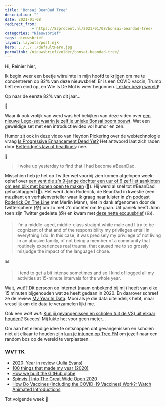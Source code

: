 ```yaml
---
title: 'Bonsai BeanDad Tree'
description: ""
date: 2021-01-08
redirect_from: 
            - https://82procent.nl/2021/01/08/bonsai-beandad-tree/
categories: "Nieuwsbrief"
tags: nieuwsbrief	
layout: layouts/post.njk
hero: ../../../defaultHero.jpg
permalink: /nieuwsbrief/zolder/bonsai-beandad-tree/
---
```

<!-- wp:paragraph -->

Hi, Reinier hier,

<!-- /wp:paragraph -->

<!-- wp:paragraph -->

Ik begin weer een beetje witruimte in mijn hoofd te krijgen om me te concentreren op 82% van deze nieuwsbrief. Er is een COVID vaccin, Trump tieft een eind op, en Wie Is De Mol is weer begonnen. [Lekker bezig wereld](https://twitter.com/Reamkore/status/1347192624332087296)!

<!-- /wp:paragraph -->

<!-- wp:paragraph -->

Op naar de eerste 82% van dit jaar…

<!-- /wp:paragraph -->

<!-- wp:paragraph -->

🌳

<!-- /wp:paragraph -->

<!-- wp:paragraph -->

Waar ik ook vrolijk van werd was het bekijken van deze video over [een nieuwe Lego-set waarin je zelf je unieke Bonsai boom bouwt](https://youtube.com/watch?v=0XiPkTadfWQ). Wat een geweldige set met een introductievideo vol humor en zen.

<!-- /wp:paragraph -->

<!-- wp:paragraph -->

Humor zit ook in deze video van Heydon Pickering over de webtechnologie vraag [Is Progressive Enhancement Dead Yet?](https://briefs.video/videos/is-progressive-enhancement-dead-yet/) Het antwoord laat zich raden door [Betteridge's law of headlines](https://en.wikipedia.org/wiki/Betteridge%27s_law_of_headlines): nee.

<!-- /wp:paragraph -->

<!-- wp:paragraph -->

🥫

<!-- /wp:paragraph -->

<!-- wp:quote -->

> I woke up yesterday to find that I had become #BeanDad.

<!-- /wp:quote -->

<!-- wp:paragraph -->

Misschien heb je het op Twitter wel voorbij zien komen afgelopen week: ophef over [een vent die z’n 9-jarige dochter een uur of 6 zelf liet aankloten om een blik met bonen open te maken](https://twitter.com/Jaina_Solo_85/status/1345870007465615363/photo/1) (🤨). Hij werd al snel tot #BeanDad gehashtagged (🧐). Het werd John Roderick, de BeanDad in kwestie (een muzikant en verhalenverteller waar ik graag naar luister in [z’n podcast Roderick On The Line](http://www.merlinmann.com/roderick/) met Merlin Mann), niet in dank afgenomen door de twittersphere (😳) om zo met z’n dochter om te gaan. Uit paniek heeft John toen zijn Twitter gedelete (😱) en kwam met [deze nette excuusbrief](http://www.johnroderick.com/an-apology) (👍).

<!-- /wp:paragraph -->

<!-- wp:quote -->

> I’m a middle-aged, middle-class straight white male and I try to be cognizant of that and of the responsibility my privileges entail in everything I do. In this case, it was precisely my privilege of not living in an abusive family, of not being a member of a community that routinely experiences real trauma, that caused me to so grossly misjudge the impact of the language I chose.

<!-- /wp:quote -->

<!-- wp:paragraph -->

📊

<!-- /wp:paragraph -->

<!-- wp:quote -->

> I tend to get a bit intense sometimes and so I kind of logged all my activities at 15-minute intervals for the whole year.

<!-- /wp:quote -->

<!-- wp:paragraph -->

Wait, wut!? Dit persoon op internet (naam onbekend bij mij) heeft van elke 15 minuten bijgehouden wat ze heeft gedaan in 2020. En daarover schreef ze de review [My Year In Data](https://samplesize.one/blog/posts/my_year_in_data/). Mooi als je die data uiteindelijk hebt, maar vreselijk om die data te verzamelen lijkt me.

<!-- /wp:paragraph -->

<!-- wp:paragraph -->

Ook een _wait wut_: [Kun jij gevangenissen en scholen (uit de VS) uit elkaar houden?](https://www.schoolprison.com/) Succes! Mij lukte het voor geen meter…

<!-- /wp:paragraph -->

<!-- wp:paragraph -->

Om aan het ellendige idee te ontsnappen dat gevangenissen en scholen niet uit elkaar te houden zijn [kun je intunen op Tree.FM](https://www.tree.fm) om jezelf naar een random bos op de wereld te verplaatsen.

<!-- /wp:paragraph -->

<!-- wp:heading {"level":3} -->

### WVTTK

<!-- /wp:heading -->

<!-- wp:list -->

- [2020: Year in review (Julia Evans)](https://jvns.ca/blog/2020/12/31/2020--year-in-review/)
- [100 things that made my year (2020)](https://austinkleon.com/2021/01/01/100-things-that-made-my-year-2020/)
- [How we built the GitHub globe](https://github.blog/2020-12-21-how-we-built-the-github-globe/)
- [Spinvis | Into The Great Wide Open 2020](https://www.youtube.com/watch?v=Hm6Gn4MIuLk)
- [How Do Vaccines (Including the COVID-19 Vaccines) Work?: Watch Animated Introductions](https://www.openculture.com/2020/12/how-do-vaccines-work.html)

<!-- /wp:list -->

<!-- wp:paragraph -->

Tot volgende week 👋

<!-- /wp:paragraph -->
